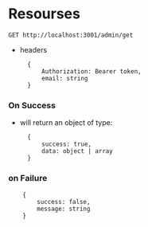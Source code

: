 # Resourses

    GET http://localhost:3001/admin/get


- headers

        {
            Authorization: Bearer token,
            email: string
        }

### On Success

- will return an object of type:

        {
            success: true,
            data: object | array
        }

### on Failure

        {
            success: false,
            message: string
        }
